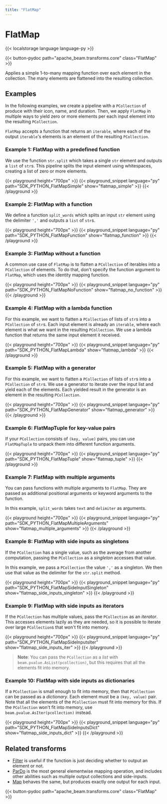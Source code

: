 ```yaml
---
title: "FlatMap"
---
```

<!--
Licensed under the Apache License, Version 2.0 (the "License");
you may not use this file except in compliance with the License.
You may obtain a copy of the License at

http://www.apache.org/licenses/LICENSE-2.0

Unless required by applicable law or agreed to in writing, software
distributed under the License is distributed on an "AS IS" BASIS,
WITHOUT WARRANTIES OR CONDITIONS OF ANY KIND, either express or implied.
See the License for the specific language governing permissions and
limitations under the License.
-->

# FlatMap

{{< localstorage language language-py >}}

{{< button-pydoc path="apache_beam.transforms.core" class="FlatMap" >}}

Applies a simple 1-to-many mapping function over each element in the collection.
The many elements are flattened into the resulting collection.

## Examples

In the following examples, we create a pipeline with a `PCollection` of produce with their icon, name, and duration.
Then, we apply `FlatMap` in multiple ways to yield zero or more elements per each input element into the resulting `PCollection`.

`FlatMap` accepts a function that returns an `iterable`,
where each of the output `iterable`'s elements is an element of the resulting `PCollection`.

### Example 1: FlatMap with a predefined function

We use the function `str.split` which takes a single `str` element and outputs a `list` of `str`s.
This pipeline splits the input element using whitespaces, creating a list of zero or more elements.

{{< playground height="700px" >}}
{{< playground_snippet language="py" path="SDK_PYTHON_FlatMapSimple" show="flatmap_simple" >}}
{{< /playground >}}

### Example 2: FlatMap with a function

We define a function `split_words` which splits an input `str` element using the delimiter `','` and outputs a `list` of `str`s.

{{< playground height="700px" >}}
{{< playground_snippet language="py" path="SDK_PYTHON_FlatMapFunction" show="flatmap_function" >}}
{{< /playground >}}

### Example 3: FlatMap without a function

A common use case of `FlatMap` is to flatten a `PCollection` of iterables into a `PCollection` of elements. To do that, don't specify the function argument to `FlatMap`, which uses the identity mapping function.

{{< playground height="700px" >}}
{{< playground_snippet language="py" path="SDK_PYTHON_FlatMapNoFunction" show="flatmap_no_function" >}}
{{< /playground >}}

### Example 4: FlatMap with a lambda function

For this example, we want to flatten a `PCollection` of lists of `str`s into a `PCollection` of `str`s.
Each input element is already an `iterable`, where each element is what we want in the resulting `PCollection`.
We use a lambda function that returns the same input element it received.

{{< playground height="700px" >}}
{{< playground_snippet language="py" path="SDK_PYTHON_FlatMapLambda" show="flatmap_lambda" >}}
{{< /playground >}}

### Example 5: FlatMap with a generator

For this example, we want to flatten a `PCollection` of lists of `str`s into a `PCollection` of `str`s.
We use a generator to iterate over the input list and yield each of the elements.
Each yielded result in the generator is an element in the resulting `PCollection`.

{{< playground height="700px" >}}
{{< playground_snippet language="py" path="SDK_PYTHON_FlatMapGenerator" show="flatmap_generator" >}}
{{< /playground >}}

### Example 6: FlatMapTuple for key-value pairs

If your `PCollection` consists of `(key, value)` pairs,
you can use `FlatMapTuple` to unpack them into different function arguments.

{{< playground height="700px" >}}
{{< playground_snippet language="py" path="SDK_PYTHON_FlatMapTuple" show="flatmap_tuple" >}}
{{< /playground >}}

### Example 7: FlatMap with multiple arguments

You can pass functions with multiple arguments to `FlatMap`.
They are passed as additional positional arguments or keyword arguments to the function.

In this example, `split_words` takes `text` and `delimiter` as arguments.

{{< playground height="700px" >}}
{{< playground_snippet language="py" path="SDK_PYTHON_FlatMapMultipleArguments" show="flatmap_multiple_arguments" >}}
{{< /playground >}}

### Example 8: FlatMap with side inputs as singletons

If the `PCollection` has a single value, such as the average from another computation,
passing the `PCollection` as a *singleton* accesses that value.

In this example, we pass a `PCollection` the value `','` as a singleton.
We then use that value as the delimiter for the `str.split` method.

{{< playground height="700px" >}}
{{< playground_snippet language="py" path="SDK_PYTHON_FlatMapSideInputSingleton" show="flatmap_side_inputs_singleton" >}}
{{< /playground >}}

### Example 9: FlatMap with side inputs as iterators

If the `PCollection` has multiple values, pass the `PCollection` as an *iterator*.
This accesses elements lazily as they are needed,
so it is possible to iterate over large `PCollection`s that won't fit into memory.

{{< playground height="700px" >}}
{{< playground_snippet language="py" path="SDK_PYTHON_FlatMapSideInputsIter" show="flatmap_side_inputs_iter" >}}
{{< /playground >}}

> **Note**: You can pass the `PCollection` as a *list* with `beam.pvalue.AsList(pcollection)`,
> but this requires that all the elements fit into memory.

### Example 10: FlatMap with side inputs as dictionaries

If a `PCollection` is small enough to fit into memory, then that `PCollection` can be passed as a *dictionary*.
Each element must be a `(key, value)` pair.
Note that all the elements of the `PCollection` must fit into memory for this.
If the `PCollection` won't fit into memory, use `beam.pvalue.AsIter(pcollection)` instead.

{{< playground height="700px" >}}
{{< playground_snippet language="py" path="SDK_PYTHON_FlatMapSideInputsDict" show="flatmap_side_inputs_dict" >}}
{{< /playground >}}

## Related transforms

* [Filter](/documentation/transforms/python/elementwise/filter) is useful if the function is just
  deciding whether to output an element or not.
* [ParDo](/documentation/transforms/python/elementwise/pardo) is the most general elementwise mapping
  operation, and includes other abilities such as multiple output collections and side-inputs.
* [Map](/documentation/transforms/python/elementwise/map) behaves the same, but produces exactly one output for each input.

{{< button-pydoc path="apache_beam.transforms.core" class="FlatMap" >}}

